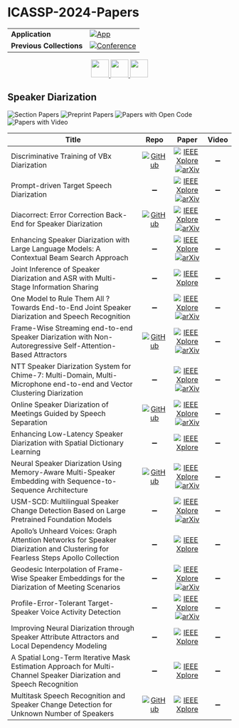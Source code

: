 # ICASSP-2024-Papers

<table>
    <tr>
        <td><strong>Application</strong></td>
        <td>
            <a href="https://huggingface.co/spaces/DmitryRyumin/NewEraAI-Papers" style="float:left;">
                <img src="https://img.shields.io/badge/🤗-NewEraAI--Papers-FFD21F.svg" alt="App" />
            </a>
        </td>
    </tr>
    <tr>
        <td><strong>Previous Collections</strong></td>
        <td>
            <a href="https://github.com/DmitryRyumin/ICASSP-2023-24-Papers/blob/main/README_2023.md">
                <img src="http://img.shields.io/badge/ICASSP-2023-0073AE.svg" alt="Conference">
            </a>
        </td>
    </tr>
</table>

<div align="center">
    <a href="https://github.com/DmitryRyumin/ICASSP-2023-24-Papers/blob/main/sections/2024/main/SLP-L9.md">
        <img src="https://cdn.jsdelivr.net/gh/DmitryRyumin/NewEraAI-Papers@main/images/left.svg" width="40" alt="" />
    </a>
    <a href="https://github.com/DmitryRyumin/ICASSP-2023-24-Papers/">
        <img src="https://cdn.jsdelivr.net/gh/DmitryRyumin/NewEraAI-Papers@main/images/home.svg" width="40" alt="" />
    </a>
    <a href="https://github.com/DmitryRyumin/ICASSP-2023-24-Papers/blob/main/sections/2024/main/MLSP-L7.md">
        <img src="https://cdn.jsdelivr.net/gh/DmitryRyumin/NewEraAI-Papers@main/images/right.svg" width="40" alt="" />
    </a>
</div>

## Speaker Diarization

![Section Papers](https://img.shields.io/badge/Section%20Papers-18-42BA16) ![Preprint Papers](https://img.shields.io/badge/Preprint%20Papers-12-b31b1b) ![Papers with Open Code](https://img.shields.io/badge/Papers%20with%20Open%20Code-6-1D7FBF) ![Papers with Video](https://img.shields.io/badge/Papers%20with%20Video-0-FF0000)

| **Title** | **Repo** | **Paper** | **Video** |
|-----------|:--------:|:---------:|:---------:|
| Discriminative Training of VBx Diarization | [![GitHub](https://img.shields.io/github/stars/BUTSpeechFIT/DVBx?style=flat)](https://github.com/BUTSpeechFIT/DVBx) | [![IEEE Xplore](https://img.shields.io/badge/IEEE-10446119-E4A42C.svg)](https://ieeexplore.ieee.org/document/10446119) <br/> [![arXiv](https://img.shields.io/badge/arXiv-2310.02732-b31b1b.svg)](https://arxiv.org/abs/2310.02732) | :heavy_minus_sign: |
| Prompt-driven Target Speech Diarization | :heavy_minus_sign: | [![IEEE Xplore](https://img.shields.io/badge/IEEE-10446072-E4A42C.svg)](https://ieeexplore.ieee.org/document/10446072) <br/> [![arXiv](https://img.shields.io/badge/arXiv-2310.14823-b31b1b.svg)](https://arxiv.org/abs/2310.14823) | :heavy_minus_sign: |
| Diacorrect: Error Correction Back-End for Speaker Diarization | [![GitHub](https://img.shields.io/github/stars/BUTSpeechFIT/diacorrect?style=flat)](https://github.com/BUTSpeechFIT/diacorrect) | [![IEEE Xplore](https://img.shields.io/badge/IEEE-10446968-E4A42C.svg)](https://ieeexplore.ieee.org/document/10446968) <br/> [![arXiv](https://img.shields.io/badge/arXiv-2309.08377-b31b1b.svg)](https://arxiv.org/abs/2309.08377) | :heavy_minus_sign: |
| Enhancing Speaker Diarization with Large Language Models: A Contextual Beam Search Approach | :heavy_minus_sign: | [![IEEE Xplore](https://img.shields.io/badge/IEEE-10446204-E4A42C.svg)](https://ieeexplore.ieee.org/document/10446204) <br/> [![arXiv](https://img.shields.io/badge/arXiv-2309.05248-b31b1b.svg)](https://arxiv.org/abs/2309.05248) | :heavy_minus_sign: |
| Joint Inference of Speaker Diarization and ASR with Multi-Stage Information Sharing | :heavy_minus_sign: | [![IEEE Xplore](https://img.shields.io/badge/IEEE-10446724-E4A42C.svg)](https://ieeexplore.ieee.org/document/10446724) | :heavy_minus_sign: |
| One Model to Rule Them All ? Towards End-to-End Joint Speaker Diarization and Speech Recognition | :heavy_minus_sign: | [![IEEE Xplore](https://img.shields.io/badge/IEEE-10447957-E4A42C.svg)](https://ieeexplore.ieee.org/document/10447957) <br/> [![arXiv](https://img.shields.io/badge/arXiv-2310.01688-b31b1b.svg)](https://arxiv.org/abs/2310.01688) | :heavy_minus_sign: |
| Frame-Wise Streaming end-to-end Speaker Diarization with Non-Autoregressive Self-Attention-Based Attractors | [![GitHub](https://img.shields.io/github/stars/Audio-WestlakeU/FS-EEND?style=flat)](https://github.com/Audio-WestlakeU/FS-EEND) | [![IEEE Xplore](https://img.shields.io/badge/IEEE-10446568-E4A42C.svg)](https://ieeexplore.ieee.org/document/10446568) <br/> [![arXiv](https://img.shields.io/badge/arXiv-2309.13916-b31b1b.svg)](https://arxiv.org/abs/2309.13916) | :heavy_minus_sign: |
| NTT Speaker Diarization System for Chime-7: Multi-Domain, Multi-Microphone end-to-end and Vector Clustering Diarization | :heavy_minus_sign: | [![IEEE Xplore](https://img.shields.io/badge/IEEE-10447817-E4A42C.svg)](https://ieeexplore.ieee.org/document/10447817) <br/> [![arXiv](https://img.shields.io/badge/arXiv-2309.12656-b31b1b.svg)](https://arxiv.org/abs/2309.12656) | :heavy_minus_sign: |
| Online Speaker Diarization of Meetings Guided by Speech Separation | [![GitHub](https://img.shields.io/github/stars/egruttadauria98/SSpaVAlDo?style=flat)](https://github.com/egruttadauria98/SSpaVAlDo) | [![IEEE Xplore](https://img.shields.io/badge/IEEE-10447682-E4A42C.svg)](https://ieeexplore.ieee.org/document/10447682) <br/> [![arXiv](https://img.shields.io/badge/arXiv-2402.00067-b31b1b.svg)](https://arxiv.org/abs/2402.00067) | :heavy_minus_sign: |
| Enhancing Low-Latency Speaker Diarization with Spatial Dictionary Learning | :heavy_minus_sign: | [![IEEE Xplore](https://img.shields.io/badge/IEEE-10446666-E4A42C.svg)](https://ieeexplore.ieee.org/document/10446666) | :heavy_minus_sign: |
| Neural Speaker Diarization Using Memory-Aware Multi-Speaker Embedding with Sequence-to-Sequence Architecture | [![GitHub](https://img.shields.io/github/stars/liyunlongaaa/NSD-MS2S?style=flat)](https://github.com/liyunlongaaa/NSD-MS2S) | [![IEEE Xplore](https://img.shields.io/badge/IEEE-10446661-E4A42C.svg)](https://ieeexplore.ieee.org/document/10446661) <br/> [![arXiv](https://img.shields.io/badge/arXiv-2309.09180-b31b1b.svg)](https://arxiv.org/abs/2309.09180) | :heavy_minus_sign: |
| USM-SCD: Multilingual Speaker Change Detection Based on Large Pretrained Foundation Models | :heavy_minus_sign: | [![IEEE Xplore](https://img.shields.io/badge/IEEE-10447263-E4A42C.svg)](https://ieeexplore.ieee.org/document/10447263) <br/> [![arXiv](https://img.shields.io/badge/arXiv-2309.08023-b31b1b.svg)](https://arxiv.org/abs/2309.08023) | :heavy_minus_sign: |
| Apollo’s Unheard Voices: Graph Attention Networks for Speaker Diarization and Clustering for Fearless Steps Apollo Collection | :heavy_minus_sign: | [![IEEE Xplore](https://img.shields.io/badge/IEEE-10446231-E4A42C.svg)](https://ieeexplore.ieee.org/document/10446231) | :heavy_minus_sign: |
| Geodesic Interpolation of Frame-Wise Speaker Embeddings for the Diarization of Meeting Scenarios | :heavy_minus_sign: | [![IEEE Xplore](https://img.shields.io/badge/IEEE-10445911-E4A42C.svg)](https://ieeexplore.ieee.org/document/10445911) <br/> [![arXiv](https://img.shields.io/badge/arXiv-2401.03963-b31b1b.svg)](https://arxiv.org/abs/2401.03963) | :heavy_minus_sign: |
| Profile-Error-Tolerant Target-Speaker Voice Activity Detection | :heavy_minus_sign: | [![IEEE Xplore](https://img.shields.io/badge/IEEE-10446475-E4A42C.svg)](https://ieeexplore.ieee.org/document/10446475) <br/> [![arXiv](https://img.shields.io/badge/arXiv-2309.12521-b31b1b.svg)](https://arxiv.org/abs/2309.12521) | :heavy_minus_sign: |
| Improving Neural Diarization through Speaker Attribute Attractors and Local Dependency Modeling | :heavy_minus_sign: | [![IEEE Xplore](https://img.shields.io/badge/IEEE-10446213-E4A42C.svg)](https://ieeexplore.ieee.org/document/10446213) | :heavy_minus_sign: |
| A Spatial Long-Term Iterative Mask Estimation Approach for Multi-Channel Speaker Diarization and Speech Recognition | :heavy_minus_sign: | [![IEEE Xplore](https://img.shields.io/badge/IEEE-10446168-E4A42C.svg)](https://ieeexplore.ieee.org/document/10446168) | :heavy_minus_sign: |
| Multitask Speech Recognition and Speaker Change Detection for Unknown Number of Speakers | [![GitHub](https://img.shields.io/github/stars/idiap/multitask_asr_and_scd?style=flat)](https://github.com/idiap/multitask_asr_and_scd) | [![IEEE Xplore](https://img.shields.io/badge/IEEE-10446130-E4A42C.svg)](https://ieeexplore.ieee.org/document/10446130) | :heavy_minus_sign: |
